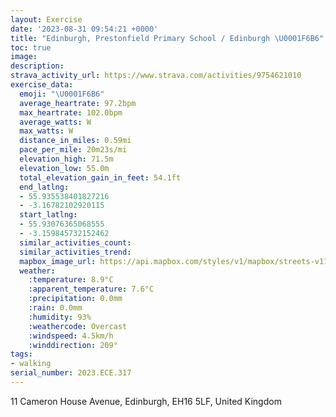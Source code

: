 ```yaml
---
layout: Exercise
date: '2023-08-31 09:54:21 +0000'
title: "Edinburgh, Prestonfield Primary School / Edinburgh \U0001F6B6"
toc: true
image:
description:
strava_activity_url: https://www.strava.com/activities/9754621010
exercise_data:
  emoji: "\U0001F6B6"
  average_heartrate: 97.2bpm
  max_heartrate: 102.0bpm
  average_watts: W
  max_watts: W
  distance_in_miles: 0.59mi
  pace_per_mile: 20m23s/mi
  elevation_high: 71.5m
  elevation_low: 55.0m
  total_elevation_gain_in_feet: 54.1ft
  end_latlng:
  - 55.935538401827216
  - -3.16782102920115
  start_latlng:
  - 55.93076365068555
  - -3.159845732152462
  similar_activities_count:
  similar_activities_trend:
  mapbox_image_url: https://api.mapbox.com/styles/v1/mapbox/streets-v11/static/path-5+787af2-1.0(ylktIdvhR%7DALEP%40xARfDDx%40%3FzALn%40LZ%5ClA%40Pi%40~%40WTOVoAzBOPIGE%40CFAVEH_%40j%40%5Dp%40u%40%60AQ%5C),pin-s-s+e5b22e(-3.16275,55.93309),pin-s-f+89ae00(-3.1681999999999997,55.93485)/auto/800x800?access_token=pk.eyJ1Ijoiam9zaGJlY2ttYW4iLCJhIjoiY205eWR2aDd1MWZ6djJrbXc4a3M0bWZleiJ9.XiG9OWkNcZk2QzjJbxLB4A
  weather:
    :temperature: 8.9°C
    :apparent_temperature: 7.6°C
    :precipitation: 0.0mm
    :rain: 0.0mm
    :humidity: 93%
    :weathercode: Overcast
    :windspeed: 4.5km/h
    :winddirection: 209°
tags:
- walking
serial_number: 2023.ECE.317
---
```

11 Cameron House Avenue, Edinburgh, EH16 5LF, United Kingdom
